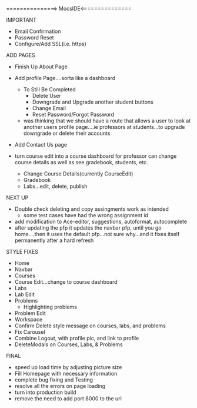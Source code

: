 ===============> MocsIDE<===============

IMPORTANT
* Email Confirmation
* Password Reset
* Configure/Add SSL(i.e. https)


ADD PAGES
* Finish Up About Page
* Add profile Page....sorta like a dashboard
    * To Still Be Completed
        * Delete User
        * Downgrade and Upgrade another student buttons
        * Change Email
        * Reset Password/Forgot Password
    * was thinking that we should have a route that allows a user to look at another users profile page....ie professors at students...to upgrade downgrade or delete their accounts

* Add Contact Us page
* turn course edit into a course dashboard for professor can change course details as well as see gradebook, students, etc.
    * Change Course Details(currently CourseEdit)
    * Gradebook
    * Labs...edit, delete, publish


NEXT UP
* Double check deleting and copy assingments work as intended
    * some test cases have had the wrong assignment id
* add modification to Ace-editor, suggestions, autoformat, autocomplete
* after updating the pfp it updates the navbar pfp, until you go home....then it uses the default pfp...not sure why...and it fixes itself permanently after a hard refresh



STYLE FIXES
* Home
* Navbar
* Courses
* Course Edit...change to course dashboard
* Labs
* Lab Edit
* Problems
    * Highlighting problems
* Problem Edit
* Workspace
* Confirm Delete style message on courses, labs, and problems
* Fix Carousel
* Combine Logout, with profile pic, and link to profile 
* DeleteModals on Courses, Labs, & Problems



FINAL
* speed up load time by adjusting picture size
* Fill Homepage with necessary information
* complete bug fixing and Testing
* resolve all the errors on page loading
* turn into production build
* remove the need to add port 8000 to the url